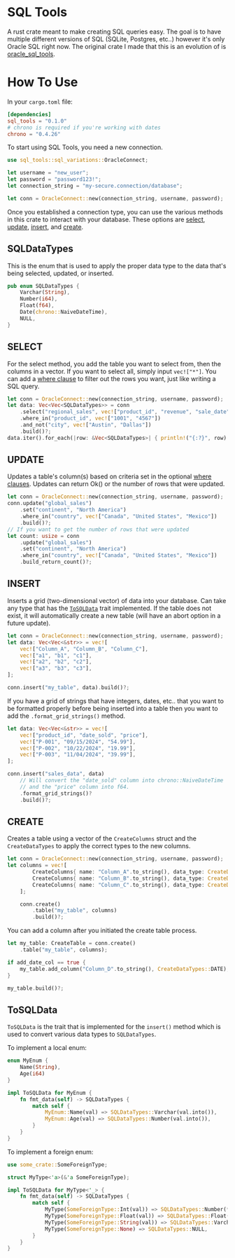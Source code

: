 # SQL Tools
A rust crate meant to make creating SQL queries easy. The goal is to have multiple different versions of SQL (SQLite, Postgres, etc..) however it's only Oracle SQL right now. The original crate I made that this is an evolution of is [oracle_sql_tools](https://crates.io/crates/oracle_sql_tools).

# How To Use
In your `cargo.toml` file:
```toml
[dependencies]
sql_tools = "0.1.0"
# chrono is required if you're working with dates 
chrono = "0.4.26" 
```

To start using SQL Tools, you need a new connection.
```rust
use sql_tools::sql_variations::OracleConnect;

let username = "new_user";
let password = "password123!";
let connection_string = "my-secure.connection/database";

let conn = OracleConnect::new(connection_string, username, password);
```

Once you established a connection type, you can use the various methods in this crate to interact with your database. These options are [select](#select), [update](#update), [insert](#insert), and [create](#create).

## SQLDataTypes
This is the enum that is used to apply the proper data type to the data that's being selected, updated, or inserted.
```rust
pub enum SQLDataTypes {
    Varchar(String),
    Number(i64),
    Float(f64),
    Date(chrono::NaiveDateTime), 
    NULL,
}
```

## SELECT
For the select method, you add the table you want to select from, then the columns in a vector. If you want to select all, simply input `vec!["*"]`. You can add a [where clause](#where) to filter out the rows you want, just like writing a SQL query.
```rust
let conn = OracleConnect::new(connection_string, username, password);
let data: Vec<Vec<SQLDataTypes>> = conn
    .select("regional_sales", vec!["product_id", "revenue", "sale_date"])
    .where_in("product_id", vec!["1001", "4567"])
    .and_not("city", vec!["Austin", "Dallas"])
    .build()?;
data.iter().for_each(|row: &Vec<SQLDataTypes>| { println!("{:?}", row) });
```

## UPDATE
Updates a table's column(s) based on criteria set in the optional [where clauses](#where). Updates can return Ok() or the number of rows that were updated.
```rust
let conn = OracleConnect::new(connection_string, username, password);
conn.update("global_sales")
    .set("continent", "North America")
    .where_in("country", vec!["Canada", "United States", "Mexico"])
    .build()?;
// If you want to get the number of rows that were updated
let count: usize = conn
    .update("global_sales")
    .set("continent", "North America")
    .where_in("country", vec!["Canada", "United States", "Mexico"])
    .build_return_count()?;
```

## INSERT
Inserts a grid (two-dimensional vector) of data into your database. Can take any type that has the [`ToSQLData`](#tosqldata) trait implemented. If the table does not exist, it will automatically create a new table (will have an abort option in a future update).
```rust
let conn = OracleConnect::new(connection_string, username, password);
let data: Vec<Vec<&str>> = vec![
    vec!["Column_A", "Column_B", "Column_C"],
    vec!["a1", "b1", "c1"],
    vec!["a2", "b2", "c2"],
    vec!["a3", "b3", "c3"],
];

conn.insert("my_table", data).build()?;
```

If you have a grid of strings that have integers, dates, etc.. that you want to be formatted properly before being inserted into a table then you want to add the `.format_grid_strings()` method.
```rust
let data: Vec<Vec<&str>> = vec![
    vec!["product_id", "date_sold", "price"],
    vec!["P-001", "09/15/2024", "54.99"],
    vec!["P-002", "10/22/2024", "19.99"],
    vec!["P-003", "11/04/2024", "39.99"],
];

conn.insert("sales_data", data)
    // Will convert the "date_sold" column into chrono::NaiveDateTime
    // and the "price" column into f64.
    .format_grid_strings()?
    .build()?;
```

## CREATE
Creates a table using a vector of the `CreateColumns` struct and the `CreateDataTypes` to apply the correct types to the new columns.
```rust
let conn = OracleConnect::new(connection_string, username, password);
let columns = vec![
        CreateColumns{ name: "Column_A".to_string(), data_type: CreateDataTypes::VARCHAR(20 as usize) },
        CreateColumns{ name: "Column_B".to_string(), data_type: CreateDataTypes::NUMBER },
        CreateColumns{ name: "Column_C".to_string(), data_type: CreateDataTypes::FLOAT },
    ];

    conn.create()
        .table("my_table", columns)
        .build()?;
```

You can add a column after you initiated the create table process.
```rust
let my_table: CreateTable = conn.create()
    .table("my_table", columns);

if add_date_col == true {
    my_table.add_column("Column_D".to_string(), CreateDataTypes::DATE);
}

my_table.build()?;
```

## ToSQLData
`ToSQLData` is the trait that is implemented for the `insert()` method which is used to convert various data types to `SQLDataTypes`. 

To implement a local enum: 
```rust
enum MyEnum {
    Name(String),
    Age(i64)
}

impl ToSQLData for MyEnum {
    fn fmt_data(self) -> SQLDataTypes {
        match self {
            MyEnum::Name(val) => SQLDataTypes::Varchar(val.into()),
            MyEnum::Age(val) => SQLDataTypes::Number(val.into()),
        }
    }
}
```

To implement a foreign enum:
```rust
use some_crate::SomeForeignType;

struct MyType<'a>(&'a SomeForeignType);

impl ToSQLData for MyType<'_> {
    fn fmt_data(self) -> SQLDataTypes {
        match self {
            MyType(SomeForeignType::Int(val)) => SQLDataTypes::Number(*val),
            MyType(SomeForeignType::Float(val)) => SQLDataTypes::Float(*val),
            MyType(SomeForeignType::String(val)) => SQLDataTypes::Varchar(val.to_owned()),
            MyType(SomeForeignType::None) => SQLDataTypes::NULL,
        }
    }
}
```